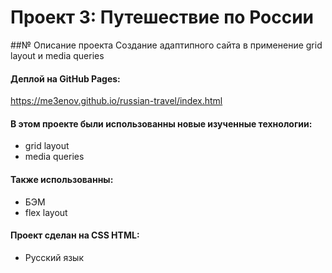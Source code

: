 # Проект 3: Путешествие по России
##№ Описание проекта
Создание адаптипного сайта в применение grid layout и media queries

#### Деплой на GitHub Pages:

https://me3enov.github.io/russian-travel/index.html

#### В этом проекте были использованны новые изученные технологии:

* grid layout
* media queries

#### Также использованны:

* БЭМ
* flex layout

#### Проект сделан на CSS HTML:

* Русский язык
